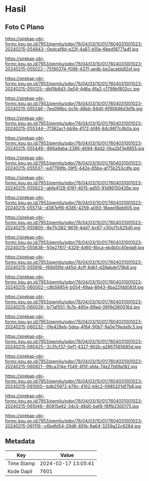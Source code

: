 # Hasil

## Foto C Plano

https://sirekap-obj-formc.kpu.go.id/7953/pemilu/pdpr/76/04/03/10/01/7604031001023-20240215-054843--0edcaf8d-e22f-4a87-b15e-6bed18771a4f.jpg

https://sirekap-obj-formc.kpu.go.id/7953/pemilu/pdpr/76/04/03/10/01/7604031001023-20240215-055022--75190374-f098-437f-aedb-be2acebb82ef.jpg

https://sirekap-obj-formc.kpu.go.id/7953/pemilu/pdpr/76/04/03/10/01/7604031001023-20240215-055125--dbf5b8d3-3e04-4d6a-8fa2-c1799bf802cc.jpg

https://sirekap-obj-formc.kpu.go.id/7953/pemilu/pdpr/76/04/03/10/01/7604031001023-20240215-055246--7ee096bc-bc1b-46bb-94d0-6f90646d3d1b.jpg

https://sirekap-obj-formc.kpu.go.id/7953/pemilu/pdpr/76/04/03/10/01/7604031001023-20240215-055344--7f382ac1-bb9a-4172-bf46-84c96f7c4b0a.jpg

https://sirekap-obj-formc.kpu.go.id/7953/pemilu/pdpr/76/04/03/10/01/7604031001023-20240215-055449--866a9aba-2386-4694-8dd2-0ba2bf3e8855.jpg

https://sirekap-obj-formc.kpu.go.id/7953/pemilu/pdpr/76/04/03/10/01/7604031001023-20240215-055537--ed7799fb-39f5-442e-85ba-af75b253cdfe.jpg

https://sirekap-obj-formc.kpu.go.id/7953/pemilu/pdpr/76/04/03/10/01/7604031001023-20240215-055623--abfe4128-6191-4015-ad55-91d96150426e.jpg

https://sirekap-obj-formc.kpu.go.id/7953/pemilu/pdpr/76/04/03/10/01/7604031001023-20240215-055714--d387eff8-8385-4259-a093-18eee18eb905.jpg

https://sirekap-obj-formc.kpu.go.id/7953/pemilu/pdpr/76/04/03/10/01/7604031001023-20240215-055800--8e7fc582-8619-4dd7-bc67-c50cf1c625d0.jpg

https://sirekap-obj-formc.kpu.go.id/7953/pemilu/pdpr/76/04/03/10/01/7604031001023-20240215-055838--50e27817-4329-4d60-8bca-eb4b0c40eda9.jpg

https://sirekap-obj-formc.kpu.go.id/7953/pemilu/pdpr/76/04/03/10/01/7604031001023-20240215-055916--f69d5ffd-d45d-4cff-8db1-d39abde179b8.jpg

https://sirekap-obj-formc.kpu.go.id/7953/pemilu/pdpr/76/04/03/10/01/7604031001023-20240215-060002--c8b56854-b054-49aa-8643-4ba22fdd083f.jpg

https://sirekap-obj-formc.kpu.go.id/7953/pemilu/pdpr/76/04/03/10/01/7604031001023-20240215-060039--b71af551-1b7b-465e-89ad-06f9d360016d.jpg

https://sirekap-obj-formc.kpu.go.id/7953/pemilu/pdpr/76/04/03/10/01/7604031001023-20240215-060232--0fe428eb-5dea-4f84-90b7-9a0e79eda9c3.jpg

https://sirekap-obj-formc.kpu.go.id/7953/pemilu/pdpr/76/04/03/10/01/7604031001023-20240215-060425--2c31cf37-0ef1-4327-902b-a2867565685d.jpg

https://sirekap-obj-formc.kpu.go.id/7953/pemilu/pdpr/76/04/03/10/01/7604031001023-20240215-060821--99ca314e-f549-4f5f-afda-74e27b69a182.jpg

https://sirekap-obj-formc.kpu.go.id/7953/pemilu/pdpr/76/04/03/10/01/7604031001023-20240215-061000--bdb25972-b76c-4102-b9c2-0985201df7b8.jpg

https://sirekap-obj-formc.kpu.go.id/7953/pemilu/pdpr/76/04/03/10/01/7604031001023-20240215-061046--80815e82-34c5-48d0-baf8-f8ffb2300175.jpg

https://sirekap-obj-formc.kpu.go.id/7953/pemilu/pdpr/76/04/03/10/01/7604031001023-20240215-061119--c6bdfd54-29d8-491b-8a64-3259a22c6284.jpg


## Metadata

| Key        | Value               |
| ---------- | ------------------- |
| Time Stamp | 2024-02-17 13:05:41 |
| Kode Dapil | 7601                |



